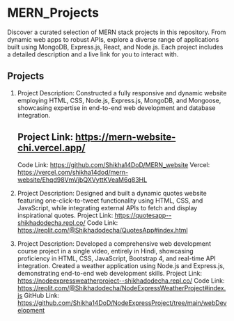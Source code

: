 # MERN_Projects
Discover a curated selection of MERN stack projects in this repository. From dynamic web apps to robust APIs, explore a diverse range of applications built using MongoDB, Express.js, React, and Node.js. Each project includes a detailed description and a live link for you to interact with.


## Projects ##

1.  Project Description: Constructed a fully responsive and dynamic website employing HTML, CSS, Node.js, Express.js, MongoDB, and Mongoose, showcasing expertise in end-to-end web development and database 
    integration.
    ## Project Link:  https://mern-website-chi.vercel.app/
    Code Link: https://github.com/Shikha14DoD/MERN_website
    Vercel: https://vercel.com/shikha14dod/mern-website/Ehqd98VmVjbQXVyttKVeaM6q83HL

2.  Project Description: Designed and built a dynamic quotes website featuring one-click-to-tweet functionality using HTML, CSS, and JavaScript, while integrating external APIs to fetch and display inspirational 
    quotes.
    Project Link: https://quotesapp--shikhadodecha.repl.co/
    Code Link: https://replit.com/@Shikhadodecha/QuotesApp#index.html

3.  Project Description: Developed a comprehensive web development course project in a single video, entirely in Hindi, showcasing proficiency in HTML, CSS, JavaScript, Bootstrap 4, and real-time API 
    integration. Created a weather application using Node.js and Express.js, demonstrating end-to-end web development skills.
    Project Link: https://nodeexpressweatherproject--shikhadodecha.repl.co/
    Code Link: https://replit.com/@Shikhadodecha/NodeExpressWeatherProject#index.js
    GitHub Link: https://github.com/Shikha14DoD/NodeExpressProject/tree/main/webDevelopment

    
    
   
   
